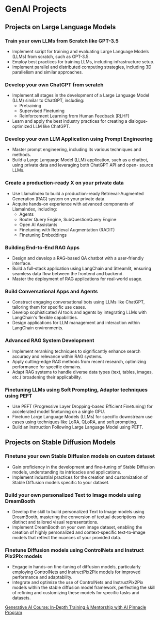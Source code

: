 # GenAI Projects

## Projects on Large Language Models

### Train your own LLMs from Scratch like GPT-3.5

- Implement script for training and evaluating Large Language Models (LLMs) from scratch, such as GPT-3.5.
- Employ best practices for training LLMs, including infrastructure setup.
- Implement parallel and distributed computing strategies, including 3D parallelism and similar approaches.

### Develop your own ChatGPT from scratch

- Implement all stages in the development of a Large Language Model (LLM) similar to ChatGPT, including:
   	- Pretraining
   	- Supervised Finetuning
   	- Reinforcement Learning from Human Feedback (RLHF)
- Learn and apply the best industry practices for creating a dialogue- optimized LLM like ChatGPT.

### Develop your own LLM Application using Prompt Engineering

- Master prompt engineering, including its various techniques and methods.
- Build a Large Language Model (LLM) application, such as a chatbot, using private data and leveraging both ChatGPT API and open- source LLMs.

### Create a production-ready X on your private data

- Use LlamaIndex to build a production-ready Retrieval-Augmented Generation (RAG) system on your private data.
- Acquire hands-on experience with advanced components of LlamaIndex, including:
   	- Agents
   	- Router Query Engine, SubQuestionQuery Engine
   	- Open AI Assistants
   	- Finetuning with Retrieval Augmentation (RADIT)
   	- Finetuning Embeddings

### Building End-to-End RAG Apps

- Design and develop a RAG-based QA chatbot with a user-friendly interface.
- Build a full-stack application using LangChain and Streamlit, ensuring seamless data flow between the frontend and backend.
- Master the deployment of RAG applications for real-world usage.

### Build Conversational Apps and Agents

- Construct engaging conversational bots using LLMs like ChatGPT, tailoring them for specific use cases.
- Develop sophisticated AI tools and agents by integrating LLMs with LangChain's flexible capabilities.
- Design applications for LLM management and interaction within LangChain environments.

### Advanced RAG System Development

- Implement reranking techniques to significantly enhance search accuracy and relevance within RAG systems.
- Apply cutting-edge RAG methods from recent research, optimizing performance for specific domains.
- Adapt RAG systems to handle diverse data types (text, tables, images, etc.) broadening their applicability.

### Finetuning LLMs using Soft Prompting, Adaptor techniques using PEFT

- Use PEFT (Progressive Layer Dropping-based Efficient Finetuning) for accelerated model finetuning on a single GPU.
- Finetune Large Language Models (LLMs) for specific downstream use cases using techniques like LoRA, QLoRA, and soft prompting.
- Build an Instruction Following Large Language Model using PEFT.

## Projects on Stable Diffusion Models

### Finetune your own Stable Diffusion models on custom dataset

- Gain proficiency in the development and fine-tuning of Stable Diffusion models, understanding its intricacies and applications.
- Implement industrial practices for the creation and customization of Stable Diffusion models specific to your dataset.

### Build your own personalized Text to Image models using DreamBooth

- Develop the skill to build personalized Text to Image models using DreamBooth, mastering the conversion of textual descriptions into distinct and tailored visual representations.
- Implement DreamBooth on your own image dataset, enabling the creation of highly personalized and context-specific text-to-image models that reflect the nuances of your provided data.

### Finetune Diffusion models using ControlNets and Instruct Pix2Pix models

- Engage in hands-on fine-tuning of diffusion models, particularly employing ControlNets and InstructPix2Pix models for improved performance and adaptability.
- Integrate and optimize the use of ControlNets and InstructPix2Pix models within the stable diffusion model framework, perfecting the skill of refining and customizing these models for specific tasks and datasets.

[Generative AI Course: In-Depth Training & Mentorship with AI Pinnacle Program](https://www.analyticsvidhya.com/genaipinnacle/2/genai-projects)

